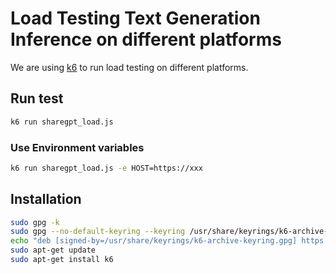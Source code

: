 # Load Testing Text Generation Inference on different platforms

We are using [k6](https://k6.io/) to run load testing on different platforms.


## Run test

```bash
k6 run sharegpt_load.js
```


### Use Environment variables

```bash
k6 run sharegpt_load.js -e HOST=https://xxx
```


## Installation

```bash
sudo gpg -k
sudo gpg --no-default-keyring --keyring /usr/share/keyrings/k6-archive-keyring.gpg --keyserver hkp://keyserver.ubuntu.com:80 --recv-keys C5AD17C747E3415A3642D57D77C6C491D6AC1D69
echo "deb [signed-by=/usr/share/keyrings/k6-archive-keyring.gpg] https://dl.k6.io/deb stable main" | sudo tee /etc/apt/sources.list.d/k6.list
sudo apt-get update
sudo apt-get install k6
``````